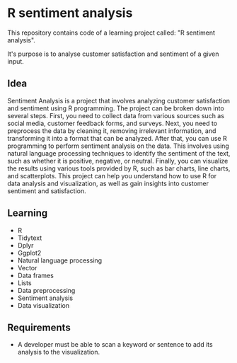 # R sentiment analysis

This repository contains code of a learning project called: "R sentiment analysis".

It's purpose is to analyse customer satisfaction and sentiment of a given input.

## Idea

Sentiment Analysis is a project that involves analyzing customer satisfaction and sentiment using R programming. The project can be broken down into several steps. First, you need to collect data from various sources such as social media, customer feedback forms, and surveys. Next, you need to preprocess the data by cleaning it, removing irrelevant information, and transforming it into a format that can be analyzed. After that, you can use R programming to perform sentiment analysis on the data. This involves using natural language processing techniques to identify the sentiment of the text, such as whether it is positive, negative, or neutral. Finally, you can visualize the results using various tools provided by R, such as bar charts, line charts, and scatterplots. This project can help you understand how to use R for data analysis and visualization, as well as gain insights into customer sentiment and satisfaction.

## Learning

- R
- Tidytext
- Dplyr
- Ggplot2
- Natural language processing
- Vector
- Data frames
- Lists
- Data preprocessing
- Sentiment analysis
- Data visualization

## Requirements

- A developer must be able to scan a keyword or sentence to add its analysis to the visualization.
